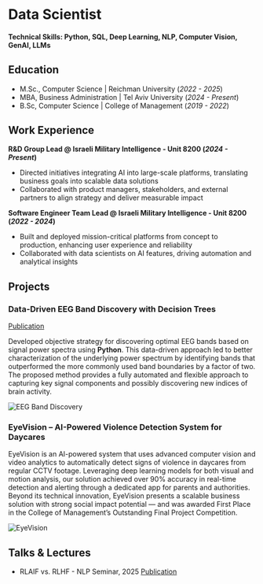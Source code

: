 # Data Scientist

#### Technical Skills: Python, SQL, Deep Learning, NLP, Computer Vision, GenAI, LLMs

## Education
- M.Sc., Computer Science | Reichman University (_2022 - 2025_)
- MBA, Business Administration	| Tel Aviv University (_2024 - Present_)
- B.Sc, Computer Science | College of Management (_2019 - 2022_)

## Work Experience
**R&D Group Lead @ Israeli Military Intelligence - Unit 8200 (_2024 - Present_)**
- Directed initiatives integrating AI into large-scale platforms, translating business goals into scalable data solutions
- Collaborated with product managers, stakeholders, and external partners to align strategy and deliver measurable impact

**Software Engineer Team Lead @ Israeli Military Intelligence - Unit 8200 (_2022 - 2024_)**
- Built and deployed mission-critical platforms from concept to production, enhancing user experience and reliability
- Collaborated with data scientists on AI features, driving automation and analytical insights

## Projects
### Data-Driven EEG Band Discovery with Decision Trees
[Publication](https://www.mdpi.com/1424-8220/22/8/3048)

Developed objective strategy for discovering optimal EEG bands based on signal power spectra using **Python**. This data-driven approach led to better characterization of the underlying power spectrum by identifying bands that outperformed the more commonly used band boundaries by a factor of two. The proposed method provides a fully automated and flexible approach to capturing key signal components and possibly discovering new indices of brain activity.

![EEG Band Discovery](/assets/img/eeg_band_discovery.jpeg)

### EyeVision – AI-Powered Violence Detection System for Daycares

EyeVision is an AI-powered system that uses advanced computer vision and video analytics to automatically detect signs of violence in daycares from regular CCTV footage. Leveraging deep learning models for both visual and motion analysis, our solution achieved over 90% accuracy in real-time detection and alerting through a dedicated app for parents and authorities. Beyond its technical innovation, EyeVision presents a scalable business solution with strong social impact potential — and was awarded First Place in the College of Management’s Outstanding Final Project Competition.

![EyeVision](/assets/img/bike_study.jpeg)

## Talks & Lectures
- RLAIF vs. RLHF - NLP Seminar, 2025 [Publication](https://www.mdpi.com/1424-8220/22/8/3048)
